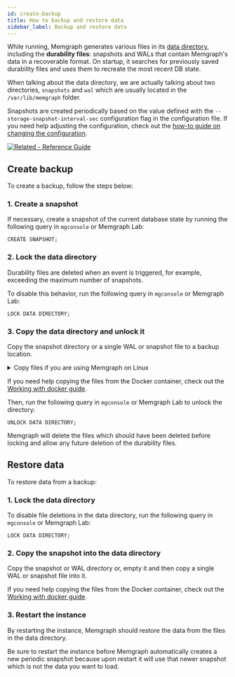 ```yaml
---
id: create-backup
title: How to backup and restore data
sidebar_label: Backup and restore data
---
```


While running, Memgraph generates various files in its
[data directory](/docs/memgraph/reference-guide/backup),
including the **durability files**: snapshots and WALs that contain Memgraph's
data in a recoverable format. On startup, it searches for previously saved
durability files and uses them to recreate the most recent DB state.

When talking about the data directory, we are actually talking about two
directories, `snapshots` and `wal` which are usually located in the
`/var/lib/memgraph` folder.

Snapshots are created periodically based on the value defined with the
`--storage-snapshot-interval-sec` configuration flag in the configuration file.
If you need help adjusting the configuration, check out the [how-to guide on
changing the configuration](/docs/memgraph/how-to-guides/config-logs).

[![Related - Reference Guide](https://img.shields.io/static/v1?label=Related&message=Reference%20Guide&color=yellow&style=for-the-badge)](/reference-guide/backup.md)

## Create backup

To create a backup, follow the steps below:

### 1. Create a snapshot

If necessary, create a snapshot of the current database state by running the
following query in `mgconsole` or Memgraph Lab:

```cypher
CREATE SNAPSHOT;
```

### 2. Lock the data directory

Durability files are deleted when an event is triggered, for example, exceeding
the maximum number of snapshots.

To disable this behavior, run the following query in `mgconsole` or Memgraph
Lab:

```cypher
LOCK DATA DIRECTORY;
```

### 3. Copy the data directory and unlock it

Copy the snapshot directory or a single WAL or snapshot file to a backup location.

<details>
  <summary>Copy files if you are using Memgraph on Linux</summary>
  
If you are using Linux to run Memgraph, here are the steps for copying files:

<br/><br/>

**1.** Start your Memgraph instance.

**2.** Open a new Linux terminal and check the location of the permanent data
directory:

```bash
grep -A 1 'permanent data' /etc/memgraph/memgraph.conf
```

If you are getting a permission error, execute the `sudo su` command to get
access privileges and then try to change the working directory again.

Your output should look something like this:

```nocopy
# Path to directory in which to save all permanent data. [string]
--data-directory=/var/lib/memgraph
```

As you can see, the path is the default one: `/var/lib/memgraph`.

**3.** Locate the files that you want to backup. Let's say that you want to copy
the latest snapshot, list the content of the snapshot directory and then copy
the latest file.

```bash
ls -l /var/lib/memgraph/snapshots/
```

```nocopy
total 35920
-rw-r----- 1 memgraph memgraph  7185673 Mar 25 13:52 20220325125206991975_timestamp_2622
-rw-r----- 1 memgraph memgraph 12521724 Mar 25 13:52 20220325125237040637_timestamp_3028
-rw-r----- 1 memgraph memgraph 17064381 Mar 25 13:53 20220325125308366007_timestamp_3380
```

**4.** Copy a file from the snapshot directory to the backup folder:

```bash
cp /var/lib/memgraph/snapshots/20220325125308366007_timestamp_3380 ~/backup/
```

</details>

If you need help copying the files from the Docker container, check out the
[Working with docker
guide](/how-to-guides/work-with-docker.md#how-to-copy-files-from-and-to-a-docker-container).

Then, run the following query in `mgconsole` or Memgraph Lab to unlock the
directory:

```cypher
UNLOCK DATA DIRECTORY;
```

Memgraph will delete the files which should have been deleted before locking and
allow any future deletion of the durability files.

## Restore data

To restore data from a backup: 

### 1. Lock the data directory

To disable file deletions in the data directory, run the following query in
`mgconsole` or Memgraph Lab:

```cypher
LOCK DATA DIRECTORY;
```

### 2. Copy the snapshot into the data directory

Copy the snapshot or WAL directory or, empty it and then copy a single WAL or
snapshot file into it.

If you need help copying the files from the Docker container, check out the
[Working with docker
guide](/how-to-guides/work-with-docker.md#how-to-copy-files-from-and-to-a-docker-container).

### 3. Restart the instance

By restarting the instance, Memgraph should restore the data from the files in
the data directory. 

Be sure to restart the instance before Memgraph automatically creates a new
periodic snapshot because upon restart it will use that newer snapshot which is
not the data you want to load. 